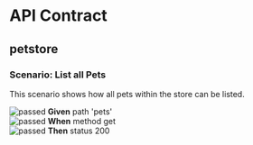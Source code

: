 # API Contract

## petstore

### Scenario: List all Pets

This scenario shows how all pets within the store can be listed.

![passed][PASSED] **Given** path 'pets'<br/>
![passed][PASSED] **When** method get<br/>
![passed][PASSED] **Then** status 200<br/>


[PASSED]: http://icons.iconarchive.com/icons/graphicloads/100-flat-2/16/check-1-icon.png
[FAILED]: http://icons.iconarchive.com/icons/hopstarter/sleek-xp-basic/16/Delete-icon.png
